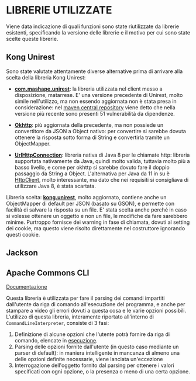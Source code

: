 # LIBRERIE UTILIZZATE
Viene data indicazione di quali funzioni sono state riutilizzate da librerie esistenti,
specificando la versione delle librerie e il motivo per cui sono state scelte queste librerie.

## Kong Unirest
Sono state valutate attentamente diverse alternative prima di arrivare alla scelta della libreria
Kong Unirest:

- [**com.mashape.unirest**](https://javadoc.io/doc/com.mashape.unirest/unirest-java/latest/index.html): la libreria utilizzata nel client messo a disposizione, matarrese.
  E' una versione precedente di Unirest, molto simile nell'utilizzo, ma non essendo aggiornata non è stata
  presa in considerazione: nel [maven central repository](https://mvnrepository.com/artifact/com.mashape.unirest/unirest-java/1.4.9)
  viene detto che nella versione più recente sono presenti 51 vulnerabilità da dipendenze.

- [**Okhttp**](https://square.github.io/okhttp/): più aggiornata della precedente, ma non possiede 
  un convertitore da JSON a Object nativo: per convertire si sarebbe dovuta ottenere la risposta sotto forma
  di String e convertirla tramite un ObjectMapper.

- [**UrlHttpConnection**](https://docs.oracle.com/javase/8/docs/api/java/net/HttpURLConnection.html): 
  libreria nativa di Java 8 per le chiamate http: libreria supportata nativamente da Java, quindi molto valida,
  tuttavia molto più a basso livello, e come per okhttp si sarebbe dovuto fare il doppio passaggio da String a Object.
  L'alternativa per Java da 11 in su è [HttpClient](https://docs.oracle.com/en/java/javase/11/docs/api/java.net.http/java/net/http/HttpClient.html),
  molto interessante, ma dato che nei requisiti si consigliava di utilizzare Java 8, è stata scartata.

Libreria scelta: [**kong.unirest**](https://kong.github.io/unirest-java/), molto aggiornato, contiene anche un ObjectMapper di default per JSON (basato su GSON),
e permette con facilità di salvare la risposta su un file.
E' stata scelta anche perché in caso si volesse ottenere un oggetto e non un file, le modifiche da fare sarebbero minime.
Purtroppo fornisce dei warning in fase di chiamata, dovuti al setting dei cookie, ma questo viene risolto
direttamente nel costruttore ignorando questi cookie.

## Jackson


## Apache Commons CLI
[Documentazione](https://commons.apache.org/proper/commons-cli/)

Questa libreria è utilizzata per fare il parsing dei comandi impartiti dall'utente da riga di comando
all'esecuzione del programma, e anche per stampare a video gli errori dovuti a questa cosa e le varie opzioni possibili.
L'utilizzo di questa libreria, interamente riportato all'interno di `CommandLineInterpreter`, consiste di 3 fasi:
1. Definizione di alcune opzioni che l'utente potrà fornire da riga di comando, elencate in [esecuzione](../istruzioni/esecuzione.html).
2. Parsing delle opzioni fornite dall'utente (in questo caso mediante un parser di default):
   in maniera intelligente in mancanza di almeno una delle opzioni definite necessarie, viene lanciata un'eccezione
3. Interrogazione dell'oggetto fornito dal parsing per ottenere i valori specificati con ogni opzione, o la
   presenza o meno di una certa opzione.
